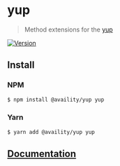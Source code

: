 # yup

> Method extensions for the [yup](https://github.com/jquense/yup)

[![Version](https://img.shields.io/npm/v/@availity/yup.svg?style=for-the-badge)](https://www.npmjs.com/package/@availity/yup)

## Install

### NPM

```bash
$ npm install @availity/yup yup
```

### Yarn

```bash
$ yarn add @availity/yup yup
```

## [Documentation](https://availity.github.io/sdk-js/features/yup)
